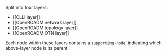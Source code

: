 Split into four layers:
- [[CLLI layer]]
- [[OpenROADM network layer]]
- [[OpenROADM topology layer]]
- [[OpenROADM OTN layer]]

Each node within these layers contains a `supporting-node`, indicating which above-layer node is its parent.
